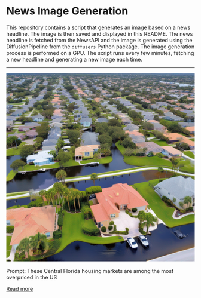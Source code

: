 # News Image Generation
This repository contains a script that generates an image based on a news headline. The image is then saved and displayed in this README.
The news headline is fetched from the NewsAPI and the image is generated using the DiffusionPipeline from the `diffusers` Python package. The image generation process is performed on a GPU.
The script runs every few minutes, fetching a new headline and generating a new image each time.

---

![Generated Image](image.png)

Prompt: These Central Florida housing markets are among the most overpriced in the US

[Read more](https://www.clickorlando.com/news/local/2023/07/18/these-central-florida-housing-markets-are-among-the-most-overpriced-in-the-us/)